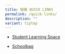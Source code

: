 ```yaml
---
title: 链接 QUICK LINKS
permalink: /quick-links/
description: ""
variant: tiptap
---
```

<ul data-tight="true" class="tight">
<li>
<p><a href="https://vle.learning.moe.edu.sg/login" rel="noopener noreferrer nofollow" target="_blank">Student Learning Space</a>
</p>
</li>
<li>
<p><a href="https://www.schoolbag.sg/" rel="noopener noreferrer nofollow" target="_blank">Schoolbag</a>
</p>
</li>
</ul>
<p></p>